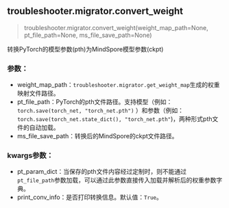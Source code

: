 ## troubleshooter.migrator.convert_weight

> troubleshooter.migrator.convert_weight(weight_map_path=None, pt_file_path=None, ms_file_save_path=None)

转换PyTorch的模型参数(pth)为MindSpore模型参数(ckpt)

### 参数：

- weight_map_path：`troubleshooter.migrator.get_weight_map`生成的权重映射文件路径。
- pt_file_path：PyTorch的pth文件路径。支持模型（例如：`torch.save(torch_net, "torch_net.pth")` ）和参数（例如：`torch.save(torch_net.state_dict(), "torch_net.pth"`)，两种形式pth文件的自动加载。
- ms_file_save_path：转换后的MindSpore的ckpt文件路径。

### kwargs参数：

- pt_param_dict：当保存的pth文件内容经过定制时，则不能通过`pt_file_path`参数加载，可以通过此参数直接传入加载并解析后的权重参数字典。
- print_conv_info：是否打印转换信息。默认值：`True`。

